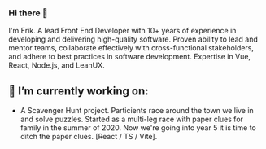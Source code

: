 ### Hi there 👋
I'm Erik. A lead Front End Developer with 10+ years of experience in developing and delivering high-quality software. Proven ability to lead and mentor teams, collaborate effectively with cross-functional stakeholders, and adhere to best practices in software development. Expertise in Vue, React, Node.js, and LeanUX.

## 🔭 I’m currently working on:
- A Scavenger Hunt project. Particients race around the town we live in and solve puzzles. Started as a multi-leg race with paper clues for family in the summer of 2020. Now we're going into year 5 it is time to ditch the paper clues. [React / TS / Vite]. 

<!--
**ErikHolman/ErikHolman** is a ✨ _special_ ✨ repository because its `README.md` (this file) appears on your GitHub profile.

Here are some ideas to get you started:

- 🔭 I’m currently working on ...
- 🌱 I’m currently learning ...
- 👯 I’m looking to collaborate on ...
- 🤔 I’m looking for help with ...
- 💬 Ask me about ...
- 📫 How to reach me: ...
- 😄 Pronouns: ...
- ⚡ Fun fact: ...
-->

